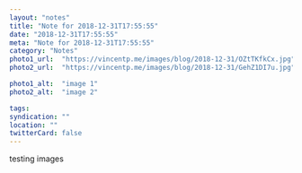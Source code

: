 ```yaml
---
layout: "notes"
title: "Note for 2018-12-31T17:55:55"
date: "2018-12-31T17:55:55"
meta: "Note for 2018-12-31T17:55:55"
category: "Notes"
photo1_url:  "https://vincentp.me/images/blog/2018-12-31/OZtTKfkCx.jpg"
photo2_url:  "https://vincentp.me/images/blog/2018-12-31/GehZ1DI7u.jpg"

photo1_alt:  "image 1"
photo2_alt:  "image 2"

tags:
syndication: ""
location: ""
twitterCard: false
---
```

testing images

